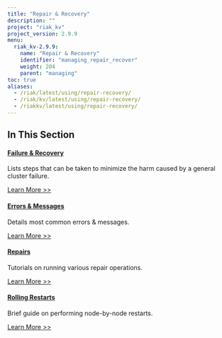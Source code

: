 ```yaml
---
title: "Repair & Recovery"
description: ""
project: "riak_kv"
project_version: 2.9.9
menu:
  riak_kv-2.9.9:
    name: "Repair & Recovery"
    identifier: "managing_repair_recover"
    weight: 204
    parent: "managing"
toc: true
aliases:
  - /riak/latest/using/repair-recovery/
  - /riak/kv/latest/using/repair-recovery/
  - /riakkv/latest/using/repair-recovery/
---
```


[repair recover fail]: ./failure-recovery/
[repair recover errors]: ./errors/
[repair recover repairs]: ./repairs/
[repair recover restart]: ./rolling-restart/

## In This Section

#### [Failure & Recovery][repair recover fail]

Lists steps that can be taken to minimize the harm caused by a general
cluster failure.

[Learn More >>][repair recover fail]


#### [Errors & Messages][repair recover errors]

Details most common errors & messages.

[Learn More >>][repair recover errors]


#### [Repairs][repair recover repairs]

Tutorials on running various repair operations.

[Learn More >>][repair recover repairs]


#### [Rolling Restarts][repair recover restart]

Brief guide on performing node-by-node restarts.

[Learn More >>][repair recover restart]



